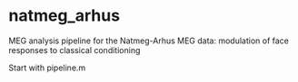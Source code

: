 natmeg_arhus
============

MEG analysis pipeline for the Natmeg-Arhus MEG data: modulation of face responses to classical conditioning


Start with pipeline.m